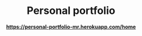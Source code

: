 <div align="center">

  # Personal portfolio

<strong>https://personal-portfolio-mr.herokuapp.com/home</strong>


</div>


